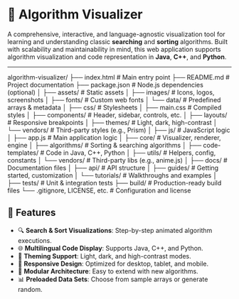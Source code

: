 # 🧠 Algorithm Visualizer

A comprehensive, interactive, and language-agnostic visualization tool for learning and understanding classic **searching** and **sorting** algorithms. Built with scalability and maintainability in mind, this web application supports algorithm visualization and code representation in **Java**, **C++**, and **Python**.

---

algorithm-visualizer/
├── index.html # Main entry point
├── README.md # Project documentation
├── package.json # Node.js dependencies (optional)
│
├── assets/ # Static assets
│ ├── images/ # Icons, logos, screenshots
│ ├── fonts/ # Custom web fonts
│ └── data/ # Predefined arrays & metadata
│
├── css/ # Stylesheets
│ ├── main.css # Compiled styles
│ ├── components/ # Header, sidebar, controls, etc.
│ ├── layouts/ # Responsive breakpoints
│ ├── themes/ # Light, dark, high-contrast
│ └── vendors/ # Third-party styles (e.g., Prism)
│
├── js/ # JavaScript logic
│ ├── app.js # Main application logic
│ ├── core/ # Visualizer, renderer, engine
│ ├── algorithms/ # Sorting & searching algorithms
│ ├── code-templates/ # Code in Java, C++, Python
│ ├── utils/ # Helpers, config, constants
│ └── vendors/ # Third-party libs (e.g., anime.js)
│
├── docs/ # Documentation files
│ ├── api/ # API structure
│ ├── guides/ # Getting started, customization
│ └── tutorials/ # Walkthroughs and examples
│
├── tests/ # Unit & integration tests
├── build/ # Production-ready build files
└── .gitignore, LICENSE, etc. # Configuration and license

## 🚀 Features

- 🔍 **Search & Sort Visualizations**: Step-by-step animated algorithm executions.
- 🌐 **Multilingual Code Display**: Supports Java, C++, and Python.
- 🎨 **Theming Support**: Light, dark, and high-contrast modes.
- 📱 **Responsive Design**: Optimized for desktop, tablet, and mobile.
- 🧩 **Modular Architecture**: Easy to extend with new algorithms.
- 📊 **Preloaded Data Sets**: Choose from sample arrays or generate random.
